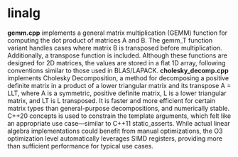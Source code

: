 # linalg

**gemm.cpp** implements a general matrix multiplication (GEMM) function for computing the dot product of matrices A and B. The gemm_T function variant handles cases where matrix B is transposed before multiplication. Additionally, a transpose function is included. Although these functions are designed for 2D matrices, the values are stored in a flat 1D array, following conventions similar to those used in BLAS/LAPACK. 
**cholesky_decomp.cpp** implements Cholesky Decomposition, a method for decomposing a positive definite matrix in a product of a lower triangular matrix and its transpose A = LLT, where A is a symmetric, positive definite matrix, L is a lower triangular matrix, and LT is L transposed. It is faster and more efficient for certain matrix types than general-purpose decompositions, and numerically stable.
C++20 concepts is used to constrain the template arguments, which felt like an appropriate use case—similar to C++11 static_asserts. While actual linear algebra implementations could benefit from manual optimizations, the O3 optimization level automatically leverages SIMD registers, providing more than sufficient performance for typical use cases.
